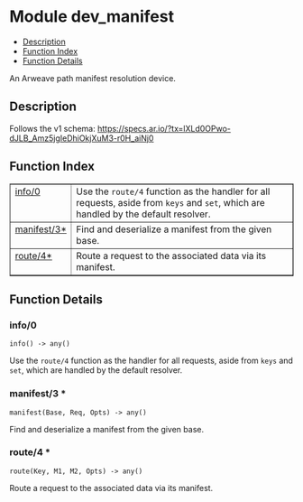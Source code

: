 

# Module dev_manifest #
* [Description](#description)
* [Function Index](#index)
* [Function Details](#functions)

An Arweave path manifest resolution device.

<a name="description"></a>

## Description ##
Follows the v1 schema:
https://specs.ar.io/?tx=lXLd0OPwo-dJLB_Amz5jgIeDhiOkjXuM3-r0H_aiNj0<a name="index"></a>

## Function Index ##


<table width="100%" border="1" cellspacing="0" cellpadding="2" summary="function index"><tr><td valign="top"><a href="#info-0">info/0</a></td><td>Use the <code>route/4</code> function as the handler for all requests, aside
from <code>keys</code> and <code>set</code>, which are handled by the default resolver.</td></tr><tr><td valign="top"><a href="#manifest-3">manifest/3*</a></td><td>Find and deserialize a manifest from the given base.</td></tr><tr><td valign="top"><a href="#route-4">route/4*</a></td><td>Route a request to the associated data via its manifest.</td></tr></table>


<a name="functions"></a>

## Function Details ##

<a name="info-0"></a>

### info/0 ###

`info() -> any()`

Use the `route/4` function as the handler for all requests, aside
from `keys` and `set`, which are handled by the default resolver.

<a name="manifest-3"></a>

### manifest/3 * ###

`manifest(Base, Req, Opts) -> any()`

Find and deserialize a manifest from the given base.

<a name="route-4"></a>

### route/4 * ###

`route(Key, M1, M2, Opts) -> any()`

Route a request to the associated data via its manifest.


